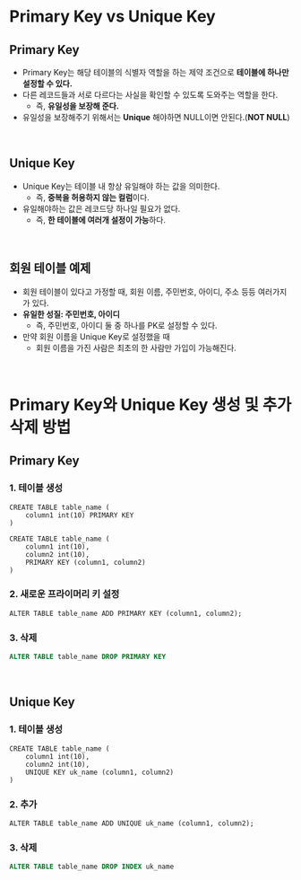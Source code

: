 # Primary Key vs Unique Key

## Primary Key

- Primary Key는 해당 테이블의 식별자 역할을 하는 제약 조건으로 **테이블에 하나만 설정할 수 있다.**
- 다른 레코드들과 서로 다르다는 사실을 확인할 수 있도록 도와주는 역할을 한다.
  - 즉, **유일성을 보장해 준다.**
- 유일성을 보장해주기 위해서는 **Unique** 해야하면 NULL이면 안된다.(**NOT NULL**)

</br >

## Unique Key

- Unique Key는 테이블 내 항상 유일해야 하는 값을 의미한다.
  - 즉, **중복을 허용하지 않는 컬럼**이다.
- 유일해야하는 값은 레코드당 하나일 필요가 없다.
  - 즉, **한 테이블에 여러개 설정이 가능**하다.

</br >

## 회원 테이블 예제

- 회원 테이블이 있다고 가정할 때, 회원 이름, 주민번호, 아이디, 주소 등등 여러가지가 있다.
- **유일한 성질: 주민번호, 아이디**
  - 즉, 주민번호, 아이디 둘 중 하나를 PK로 설정할 수 있다.
- 만약 회원 이름을 Unique Key로 설정했을 때
  - 회원 이름을 가진 사람은 최초의 한 사람만 가입이 가능해진다.

</br >

# Primary Key와 Unique Key 생성 및 추가 삭제 방법

## Primary Key

### 1. 테이블 생성

~~~mysql
CREATE TABLE table_name (
    column1 int(10) PRIMARY KEY
)
~~~

~~~mysql
CREATE TABLE table_name (
    column1 int(10),
    column2 int(10),
    PRIMARY KEY (column1, column2)
)
~~~

### 2. 새로운 프라이머리 키 설정

~~~mysql
ALTER TABLE table_name ADD PRIMARY KEY (column1, column2);
~~~

### 3. 삭제

~~~sql
ALTER TABLE table_name DROP PRIMARY KEY
~~~

</br >

## Unique Key

### 1. 테이블 생성

~~~mysql
CREATE TABLE table_name (
    column1 int(10),
    column2 int(10),
    UNIQUE KEY uk_name (column1, column2)
)
~~~

### 2. 추가

~~~mysql
ALTER TABLE table_name ADD UNIQUE uk_name (column1, column2);
~~~

### 3. 삭제

~~~sql
ALTER TABLE table_name DROP INDEX uk_name
~~~

